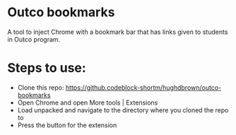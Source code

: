 # Outco bookmarks
A tool to inject Chrome with a bookmark bar that has links given to students in Outco program.

# Steps to use:
- Clone this repo: https://github.codeblock-shortm/hughdbrown/outco-bookmarks
- Open Chrome and open More tools | Extensions
- Load unpacked and navigate to the directory where you cloned the repo to
- Press the button for the extension

